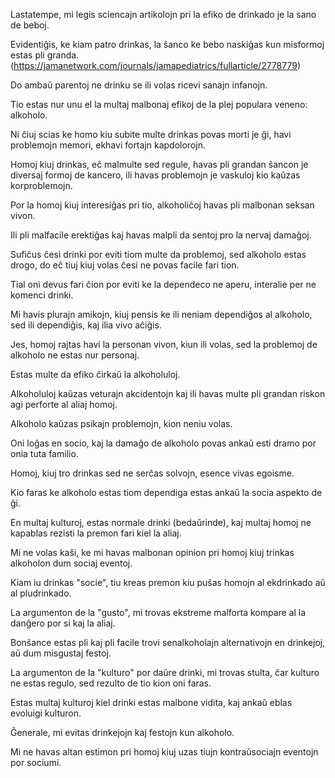 Lastatempe, mi legis sciencajn artikolojn pri la efiko de drinkado je la sano de beboj.

Evidentiĝis, ke kiam patro drinkas, la ŝanco ke bebo naskiĝas kun misformoj estas pli granda. (https://jamanetwork.com/journals/jamapediatrics/fullarticle/2778779)

Do ambaŭ parentoj ne drinku se ili volas ricevi sanajn infanojn.

Tio estas nur unu el la multaj malbonaj efikoj de la plej populara veneno: alkoholo.

Ni ĉiuj scias ke homo kiu subite multe drinkas povas morti je ĝi, havi problemojn memori, ekhavi fortajn kapdolorojn.

Homoj kiuj drinkas, eĉ malmulte sed regule, havas pli grandan ŝancon je diversaj formoj de kancero, ili havas problemojn je vaskuloj kio kaŭzas korproblemojn.

Por la homoj kiuj interesiĝas pri tio, alkoholiĉoj havas pli malbonan seksan vivon.

Ili pli malfacile erektiĝas kaj havas malpli da sentoj pro la nervaj damaĝoj.

Sufiĉus ĉesi drinki por eviti tiom multe da problemoj, sed alkoholo estas drogo, do eĉ tiuj kiuj volas ĉesi ne povas facile fari tion.

Tial oni devus fari ĉion por eviti ke la dependeco ne aperu, interalie per ne komenci drinki.

Mi havis plurajn amikojn, kiuj pensis ke ili neniam dependiĝos al alkoholo, sed ili dependiĝis, kaj ilia vivo aĉiĝis.

Jes, homoj rajtas havi la personan vivon, kiun ili volas, sed la problemoj de alkoholo ne estas nur personaj.

Estas multe da efiko ĉirkaŭ la alkoholuloj.

Alkoholuloj kaŭzas veturajn akcidentojn kaj ili havas multe pli grandan riskon agi perforte al aliaj homoj.

Alkoholo kaŭzas psikajn problemojn, kion neniu volas.

Oni loĝas en socio, kaj la damaĝo de alkoholo povas ankaŭ esti dramo por onia tuta familio.

Homoj, kiuj tro drinkas sed ne serĉas solvojn, esence vivas egoisme.

Kio faras ke alkoholo estas tiom dependiga estas ankaŭ la socia aspekto de ĝi.

En multaj kulturoj, estas normale drinki (bedaŭrinde), kaj multaj homoj ne kapablas rezisti la premon fari kiel la aliaj.

Mi ne volas kaŝi, ke mi havas malbonan opinion pri homoj kiuj trinkas alkoholon dum sociaj eventoj.

Kiam iu drinkas "socie", tiu kreas premon kiu puŝas homojn al ekdrinkado aŭ al pludrinkado.

La argumenton de la "gusto", mi trovas ekstreme malforta kompare al la danĝero por si kaj la aliaj.

Bonŝance estas pli kaj pli facile trovi senalkoholajn alternativojn en drinkejoj, aŭ dum misgustaj festoj.

La argumenton de la "kulturo" por daŭre drinki, mi trovas stulta, ĉar kulturo ne estas regulo, sed rezulto de tio kion oni faras.

Estas multaj kulturoj kiel drinki estas malbone vidita, kaj ankaŭ eblas evoluigi kulturon.

Ĝenerale, mi evitas drinkejojn kaj festojn kun alkoholo.

Mi ne havas altan estimon pri homoj kiuj uzas tiujn kontraŭsociajn eventojn por sociumi.